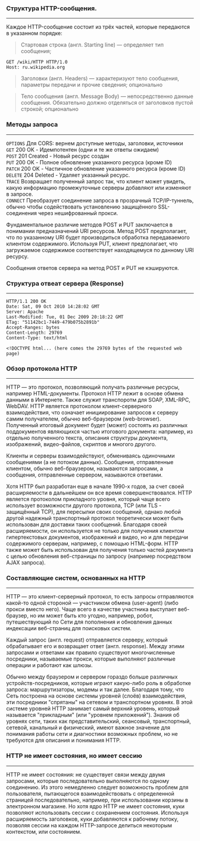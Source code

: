 ### Структура HTTP-сообщения.
***
Каждое HTTP-сообщение состоит из трёх частей, которые передаются в
указанном порядке:
> Стартовая строка (англ. Starting line) — определяет тип сообщения;
```
GET /wiki/HTTP HTTP/1.0
Host: ru.wikipedia.org
```
> Заголовки (англ. Headers) — характеризуют тело сообщения,
параметры передачи и прочие сведения; опционально

> Тело сообщения (англ. Message Body) — непосредственно данные сообщения.
Обязательно должно отделяться от заголовков пустой строкой; опционально

### Методы запроса
***
`OPTIONS` Для CORS: вернем доступные методы, заголовки, источники\
`GET` 200 OK - Идемпотентен (одни и те же ответы ожидаем)\
`POST` 201 Created - Новый ресурс создан\
`PUT` 200 OK - Полное обновление указанного ресурса (кроме ID)\
`PATCH` 200 OK - Частичное обновление указанного ресурса (кроме ID)\
`DELETE` 204 Deleted - Удаляет указанный ресурс.\
`TRACE` Возвращает полученный запрос так, что клиент может увидеть,
какую информацию промежуточные серверы добавляют или изменяют в запросе.\
`CONNECT` Преобразует соединение запроса в прозрачный TCP/IP-туннель,
обычно чтобы содействовать установлению защищённого SSL-соединения
через нешифрованный прокси.

Фундаментальное различие методов POST и PUT заключается в понимании
предназначений URI ресурсов. Метод POST предполагает, что по указанному
URI будет производиться обработка передаваемого клиентом содержимого.
Используя PUT, клиент предполагает, что загружаемое содержимое
соответствует находящемуся по данному URI ресурсу.

Сообщения ответов сервера на метод POST и PUT не кэшируются.

### Структура отвеат сервера (Response)
***
```
HTTP/1.1 200 OK
Date: Sat, 09 Oct 2010 14:28:02 GMT
Server: Apache
Last-Modified: Tue, 01 Dec 2009 20:18:22 GMT
ETag: "51142bc1-7449-479b075b2891b"
Accept-Ranges: bytes
Content-Length: 29769
Content-Type: text/html

<!DOCTYPE html... (here comes the 29769 bytes of the requested web page)
```

### Обзор протокола HTTP
***
HTTP — это протокол, позволяющий получать различные ресурсы, например
HTML-документы. Протокол HTTP  лежит в основе обмена данными в Интернете.
Также служит транспоротм для SOAP, XML-RPC, WebDAV.
HTTP является протоколом клиент-серверного взаимодействия, что означает
инициирование запросов к серверу самим получателем, обычно веб-браузером
(web-browser). Полученный итоговый документ будет (может) состоять из
различных поддокументов являющихся частью итогового документа: например,
из отдельно полученного текста, описания структуры документа,
изображений, видео-файлов, скриптов и многого другого.

Клиенты и серверы взаимодействуют, обмениваясь одиночными сообщениями
(а не потоком данных). Сообщения, отправленные клиентом, обычно
веб-браузером, называются запросами, а сообщения, отправленные
сервером, называются ответами.

Хотя HTTP был разработан  еще в начале 1990-х годов, за счет своей
расширяемости в дальнейшем он все время совершенствовался.
HTTP является протоколом прикладного уровня, который чаще всего
использует возможности другого протокола, TCP (или TLS - защищённый TCP),
для пересылки своих сообщений, однако любой другой надежный
транспортный протокол теоретически может быть использован для доставки
таких сообщений. Благодаря своей расширяемости, он используется не
только для получения клиентом гипертекстовых документов, изображений
и видео, но и для передачи содержимого серверам, например, с помощью
HTML-форм. HTTP также может быть использован для получения только
частей документа с целью обновления веб-страницы по запросу
(например посредством AJAX запроса).

### Составляющие систем, основанных на HTTP
***
HTTP — это клиент-серверный протокол, то есть запросы отправляются
какой-то одной стороной — участником обмена (user-agent)
(либо прокси вместо него). Чаще всего в качестве участника выступает
веб-браузер, но им может быть кто угодно, например, робот,
путешествующий по Сети для пополнения и обновления данных индексации
веб-страниц для поисковых систем.

Каждый запрос (англ. request) отправляется серверу, который обрабатывает
его и возвращает ответ (англ. response). Между этими запросами и ответами
как правило существуют многочисленные посредники, называемые прокси,
которые выполняют различные операции и работают как шлюзы.

Обычно между браузером и сервером гораздо больше различных
устройств-посредников, которые играют какую-либо роль в обработке
запроса: маршрутизаторы, модемы и так далее. Благодаря тому, что Сеть
построена на основе системы уровней (слоёв) взаимодействия, эти
посредники "спрятаны" на сетевом и транспортном уровнях. В этой системе
уровней HTTP занимает самый верхний уровень,
который называется "прикладным" (или "уровнем приложений").
Знания об уровнях сети, таких как представительский, сеансовый,
транспортный, сетевой, канальный и физический, имеют важное значение
для понимания работы сети и диагностики возможных проблем,
но не требуются для описания и понимания HTTP.

### HTTP не имеет состояния, но имеет сессию
***
HTTP не имеет состояния: не существует связи между двумя запросами,
которые последовательно выполняются по одному соединению. Из этого
немедленно следует возможность проблем для пользователя,
пытающегося взаимодействовать с определенной страницей последовательно,
например, при использовании корзины в электронном магазине.
Но хотя ядро HTTP не имеет состояния, куки позволяют использовать
сессии с сохранением состояния. Используя расширяемость заголовков,
куки добавляются к рабочему потоку, позволяя сессии на каждом
HTTP-запросе делиться некоторым контекстом, или состоянием.
